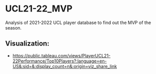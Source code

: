# UCL21-22_MVP
Analysis of 2021-2022 UCL player database to find out the MVP of the season.
## Visualization:
 - https://public.tableau.com/views/PlayerUCL21-22Performance/Top10Players?:language=en-US&:sid=&:display_count=n&:origin=viz_share_link
